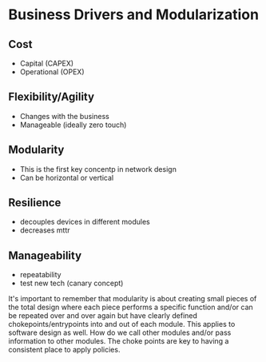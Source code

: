 # Business Drivers and Modularization

## Cost
- Capital (CAPEX)
- Operational (OPEX)

## Flexibility/Agility
- Changes with the business
- Manageable (ideally zero touch)

## Modularity

- This is the first key concentp in network design
- Can be horizontal or vertical

## Resilience
- decouples devices in different modules
- decreases mttr

## Manageability
- repeatability
- test new tech (canary concept)

It's important to remember that modularity is about creating small pieces of the total design where each piece performs a specific function and/or can be repeated over and over again but have clearly defined chokepoints/entrypoints into and out of each module. This applies to software design as well. How do we call other modules and/or pass information to other modules. The choke points are key to having a consistent place to apply policies. 


